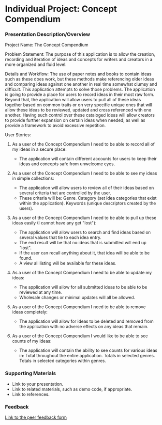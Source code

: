 # Individual Project: Concept Compendium

### Presentation Description/Overview

Project Name: The Concept Compendium

Problem Statement: 
The purpose of this application is to allow the creation, recording and iteration of ideas and concepts for writers and creators in a more organized and fluid level. 

Details and Workflow:
The use of paper notes and books to contain ideas such as these does work, but these methods make referencing older ideas and comparing ideas against one another in real time somewhat clumsy and difficult. This application attempts to solve those problems. The application is going to provide a place for users to record ideas in their most raw form. Beyond that, the application will allow users to pull all of these ideas together based on common traits or on very specific unique ones that will allow these ideas to be reviewed, updated and cross referenced with one another. Having such control over these cataloged ideas will allow creators to provide further expansion on certain ideas when needed, as well as provide a framework to avoid excessive repetition. 

User Stories:

1. As a user of the Concept Compendium I need to be able to record all of my ideas in a secure place:
	- The application will contain different accounts for users to keep their ideas and concepts safe from unwelcome eyes.

2. As a user of the Concept Compendium I need to be able to see my ideas in simple collections:
	- The application will allow users to review all of their ideas based on several criteria that are controlled by the user. 
	- These criteria will be: 
		Genre.
		Category (set idea categories that exist within the application).
		Keywords (unique descriptors created by the users).

3. As a user of the Concept Compendium I need to be able to pull up these ideas easily (I cannot have any get "lost"):
	- The application will allow users to search and find ideas based on several values that tie to each idea entry. 
	- The end result will be that no ideas that is submitted will end up "lost".
	- If the user can recall anything about it, that idea will be able to be found. 
	- A view all listing will be available for these ideas. 

4. As a user of the Concept Compendium I need to be able to update my ideas:
	- The application will allow for all submitted ideas to be able to be reviewed at any time. 
	- Wholesale changes or minimal updates will all be allowed.

5. As a user of the Concept Compendium I need to be able to remove ideas completely:
	- The application will allow for ideas to be deleted and removed from the application with no adverse effects on any ideas that remain.

6. As a user of the Concept Compendium I would like to be able to see counts of my ideas:
	- The application will contain the ability to see counts for various ideas in:
		Total throughout the entire application.
		Totals in selected genres.
		Totals in selected categories within genres.


### Supporting Materials 

* Link to your presentation.
* Link to related materials, such as demo code, if appropriate. 
* Link to references. 

### Feedback

[Link to the peer feedback form](Feedback.md)


